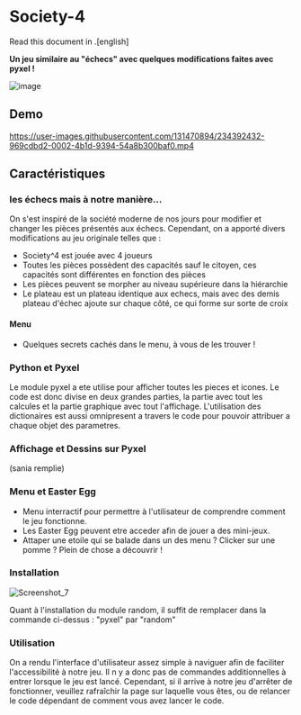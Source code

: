 # Society-4

Read this document in .[english]

**Un jeu similaire au "échecs" avec quelques modifications faites avec pyxel !**

![image](https://user-images.githubusercontent.com/131470894/234386560-98fbb934-0568-4f3f-88a9-e1a2158ae222.png)

## Demo 


https://user-images.githubusercontent.com/131470894/234392432-969cdbd2-0002-4b1d-9394-54a8b300baf0.mp4



## Caractéristiques

### les échecs mais à notre manière...

On s'est inspiré de la société moderne de nos jours pour modifier et changer les pièces présentés aux échecs.
Cependant, on a apporté divers modifications au jeu originale telles que :
  - Society^4 est jouée avec 4 joueurs 
  - Toutes les pièces possèdent des capacités sauf le citoyen, ces capacités sont différentes en fonction des pièces
  - Les pièces peuvent se morpher au niveau supérieure dans la hiérarchie
  - Le plateau est un plateau identique aux echecs, mais avec des demis plateau d'échec ajoute sur chaque côté, ce qui forme sur sorte de croix
  
  
#### Menu
  - Quelques secrets cachés dans le menu, à vous de les trouver !

### Python et Pyxel

Le module pyxel a ete utilise pour afficher toutes les pieces et icones. Le code est donc divise en deux grandes parties, la partie avec tout les calcules et la partie graphique avec tout l'affichage. L'utilisation des dictionaires est aussi omnipresent a travers le code pour pouvoir attribuer a chaque objet des parametres.

### Affichage et Dessins sur Pyxel

(sania remplie)

### Menu et Easter Egg

  - Menu interractif pour permettre à l'utilisateur de comprendre comment le jeu fonctionne.
  - Les Easter Egg peuvent etre acceder afin de  jouer a des mini-jeux.
  - Attaper une etoile qui se balade dans un des menu ? Clicker sur une pomme ? Plein de chose a découvrir  !


### Installation
![Screenshot_7](https://user-images.githubusercontent.com/131470894/234654262-fad628ea-0ebc-4b06-b267-bbd3fad3b15a.png)



Quant à l'installation du module random, il suffit de remplacer dans la commande ci-dessus : "pyxel" par "random"

### Utilisation 

On a rendu l'interface d'utilisateur assez simple à naviguer afin de faciliter l'accessibilité à notre jeu. Il n y a donc pas de commandes additionnelles à entrer lorsque le jeu est lancé. Cependant, si il arrive à notre jeu d'arrêter de fonctionner, veuillez rafraîchir la page sur laquelle vous êtes, ou de relancer le code dépendant de comment vous avez lancer le code.
